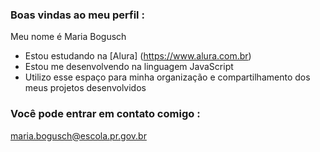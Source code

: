 ### Boas vindas ao meu perfil :

Meu nome é Maria Bogusch

- Estou estudando na [Alura] (https://www.alura.com.br)
- Estou me desenvolvendo na linguagem JavaScript
- Utilizo esse espaço para minha organização e compartilhamento dos meus projetos desenvolvidos

### Você pode entrar em contato comigo :

maria.bogusch@escola.pr.gov.br
